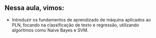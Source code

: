 ## Nessa aula, vimos:

- Introduzir os fundamentos de aprendizado de máquina aplicados ao PLN, focando na classificação de texto e regressão, utilizando algoritmos como Naive Bayes e SVM.